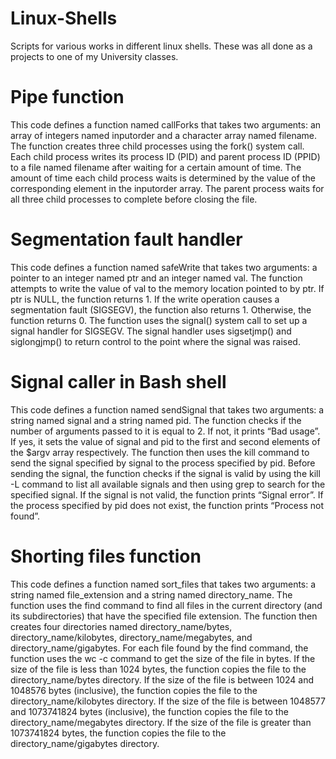 # Linux-Shells
 Scripts for various works in different linux shells. These was all done as a projects to one of my University classes. 

# Pipe function
This code defines a function named callForks that takes two arguments: an array of integers named inputorder and a character array named filename. The function creates three child processes using the fork() system call. Each child process writes its process ID (PID) and parent process ID (PPID) to a file named filename after waiting for a certain amount of time. The amount of time each child process waits is determined by the value of the corresponding element in the inputorder array. The parent process waits for all three child processes to complete before closing the file.

# Segmentation fault handler
This code defines a function named safeWrite that takes two arguments: a pointer to an integer named ptr and an integer named val. The function attempts to write the value of val to the memory location pointed to by ptr. If ptr is NULL, the function returns 1. If the write operation causes a segmentation fault (SIGSEGV), the function also returns 1. Otherwise, the function returns 0. The function uses the signal() system call to set up a signal handler for SIGSEGV. The signal handler uses sigsetjmp() and siglongjmp() to return control to the point where the signal was raised.

# Signal caller in Bash shell
This code defines a function named sendSignal that takes two arguments: a string named signal and a string named pid. The function checks if the number of arguments passed to it is equal to 2. If not, it prints “Bad usage”. If yes, it sets the value of signal and pid to the first and second elements of the $argv array respectively. The function then uses the kill command to send the signal specified by signal to the process specified by pid. Before sending the signal, the function checks if the signal is valid by using the kill -L command to list all available signals and then using grep to search for the specified signal. If the signal is not valid, the function prints “Signal error”. If the process specified by pid does not exist, the function prints “Process not found”.

# Shorting files function
This code defines a function named sort_files that takes two arguments: a string named file_extension and a string named directory_name. The function uses the find command to find all files in the current directory (and its subdirectories) that have the specified file extension. The function then creates four directories named directory_name/bytes, directory_name/kilobytes, directory_name/megabytes, and directory_name/gigabytes. For each file found by the find command, the function uses the wc -c command to get the size of the file in bytes. If the size of the file is less than 1024 bytes, the function copies the file to the directory_name/bytes directory. If the size of the file is between 1024 and 1048576 bytes (inclusive), the function copies the file to the directory_name/kilobytes directory. If the size of the file is between 1048577 and 1073741824 bytes (inclusive), the function copies the file to the directory_name/megabytes directory. If the size of the file is greater than 1073741824 bytes, the function copies the file to the directory_name/gigabytes directory.
